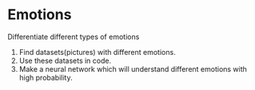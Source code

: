 # Emotions
Differentiate different types of emotions


1. Find datasets(pictures) with different emotions.
2. Use these datasets in code.
3. Make a neural network which will understand different emotions with high probability.
